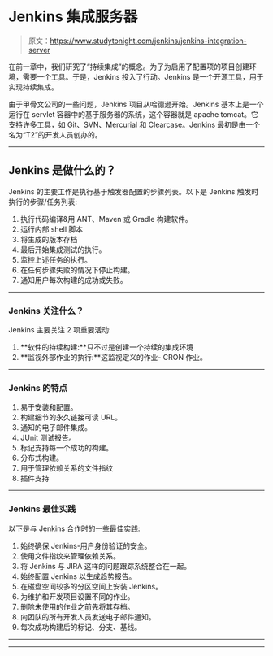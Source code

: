 # Jenkins 集成服务器

> 原文：<https://www.studytonight.com/jenkins/jenkins-integration-server>

在前一章中，我们研究了“持续集成”的概念。为了为启用了配置项的项目创建环境，需要一个工具。于是，Jenkins 投入了行动。Jenkins 是一个开源工具，用于实现持续集成。

由于甲骨文公司的一些问题，Jenkins 项目从哈德逊开始。Jenkins 基本上是一个运行在 servlet 容器中的基于服务器的系统，这个容器就是 apache tomcat。它支持许多工具，如 Git、SVN、Mercurial 和 Clearcase。Jenkins 最初是由一个名为“T2”的开发人员创办的。

* * *

## Jenkins 是做什么的？

Jenkins 的主要工作是执行基于触发器配置的步骤列表。以下是 Jenkins 触发时执行的步骤/任务列表:

1.  执行代码编译&用 ANT、Maven 或 Gradle 构建软件。
2.  运行内部 shell 脚本
3.  将生成的版本存档
4.  最后开始集成测试的执行。
5.  监控上述任务的执行。
6.  在任何步骤失败的情况下停止构建。
7.  通知用户每次构建的成功或失败。

* * *

### Jenkins 关注什么？

Jenkins 主要关注 2 项重要活动:

1.  **软件的持续构建:**只不过是创建一个持续的集成环境
2.  **监视外部作业的执行:**这监视定义的作业- CRON 作业。

* * *

### Jenkins 的特点

1.  易于安装和配置。
2.  构建细节的永久链接可读 URL。
3.  通知的电子邮件集成。
4.  JUnit 测试报告。
5.  标记支持每一个成功的构建。
6.  分布式构建。
7.  用于管理依赖关系的文件指纹
8.  插件支持

* * *

### Jenkins 最佳实践

以下是与 Jenkins 合作时的一些最佳实践:

1.  始终确保 Jenkins-用户身份验证的安全。
2.  使用文件指纹来管理依赖关系。
3.  将 Jenkins 与 JIRA 这样的问题跟踪系统整合在一起。
4.  始终配置 Jenkins 以生成趋势报告。
5.  在磁盘空间较多的分区空间上安装 Jenkins。
6.  为维护和开发项目设置不同的作业。
7.  删除未使用的作业之前先将其存档。
8.  向团队的所有开发人员发送电子邮件通知。
9.  每次成功构建后的标记、分支、基线。

* * *

* * *